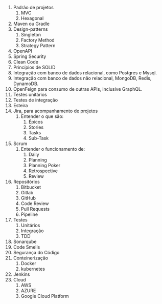 1. Padrão de projetos
    1. MVC
    2. Hexagonal
2. Maven ou Gradle
3. Design-patterns
    1. Singleton
    2. Factory Method
    3. Strategy Pattern
4. OpenAPI
5. Spring Security
6. Clean Code
7. Princípios de SOLID
8. Integração com banco de dados relacional, como Postgres e Mysql.
9. Integração com banco de dados não relacional, MongoDB, Redis, DynamoDB.
10. OpenFeign para consumo de outras APIs, inclusive GraphQL.
11. Testes unitários
12. Testes de integração
13. Esteira
14. Jira, para acompanhamento de projetos
    1. Entender o que são:
        1. Épicos
        2. Stories
        3. Tasks
        4. Sub-Task
15. Scrum
    1. Entender o funcionamento de:
        1. Daily
        2. Planning
        3. Planning Poker
        4. Retrospective
        5. Review
16. Repositórios
    1. Bitbucket
    2. Gitlab
    3. GitHub
    4. Code Review
    5. Pull Requests
    6. Pipeline
17. Testes
    1. Unitários
    2. Integração
    3. TDD
18. Sonarqube
19. Code Smells
20. Segurança do Código
21. Conteinerização
    1. Docker
    2. kubernetes
22. Jenkins
23. Cloud
    1. AWS
    2. AZURE
    3. Google Cloud Platform
